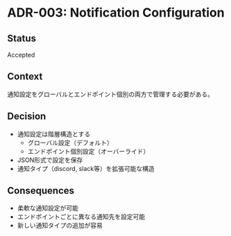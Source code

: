 # ADR-003: Notification Configuration

## Status
Accepted

## Context
通知設定をグローバルとエンドポイント個別の両方で管理する必要がある。

## Decision
- 通知設定は階層構造とする
  - グローバル設定（デフォルト）
  - エンドポイント個別設定（オーバーライド）
- JSON形式で設定を保存
- 通知タイプ（discord, slack等）を拡張可能な構造

## Consequences
- 柔軟な通知設定が可能
- エンドポイントごとに異なる通知先を設定可能
- 新しい通知タイプの追加が容易